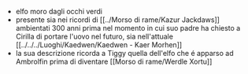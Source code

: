 - elfo moro dagli occhi verdi
- presente sia nei ricordi di [[../Morso di rame/Kazur Jackdaws]] ambientati 300 anni prima nel momento in cui suo padre ha chiesto a Cirilla di portare l'uovo nel futuro, sia nell'attuale [[../../../Luoghi/Kaedwen/Kaedwen - Kaer Morhen]] 
- la sua descrizione ricorda a Tiggy quella dell'elfo che é apparso ad Ambrolfin prima di diventare [[Morso di rame/Werdle Xortu]] 